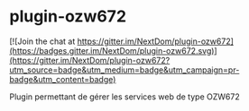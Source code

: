 # plugin-ozw672

[![Join the chat at https://gitter.im/NextDom/plugin-ozw672](https://badges.gitter.im/NextDom/plugin-ozw672.svg)](https://gitter.im/NextDom/plugin-ozw672?utm_source=badge&utm_medium=badge&utm_campaign=pr-badge&utm_content=badge)

Plugin permettant de gérer les services web de type OZW672
